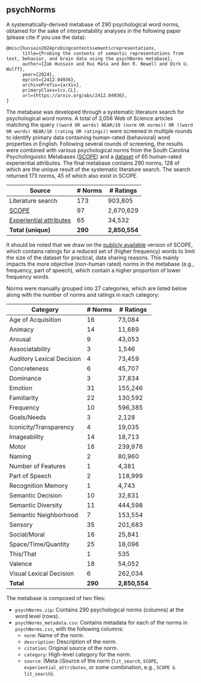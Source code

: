 ## psychNorms

A systematically-derived metabase of 290 psychological word norms, obtained for the sake of interpretability analyses in the following paper (please cite if you use the data):

```
@misc{hussain2024probingcontentssemanticrepresentations,
      title={Probing the contents of semantic representations from text, behavior, and brain data using the psychNorms metabase}, 
      author={Zak Hussain and Rui Mata and Ben R. Newell and Dirk U. Wulff},
      year={2024},
      eprint={2412.04936},
      archivePrefix={arXiv},
      primaryClass={cs.CL},
      url={https://arxiv.org/abs/2412.04936}, 
}
```

The metabase was developed through a systematic literature search for psychological word norms. 
A total of 3,056 Web of Science articles matching the query `((word OR words) NEAR/10 (norm OR norms)) OR ((word OR words) NEAR/10 (rating OR ratings))` were screened 
in multiple rounds to identify primary data containing human-rated (behavioral) word properties in English.
Following several rounds of screening, the results were combined with various psychological norms from the 
South Carolina Psycholinguistic Metabases ([SCOPE](https://www.sc.edu/study/colleges_schools/artsandsciences/psychology/research_clinical_facilities/scope/)) and 
a [dataset](https://doi.org/10.1080/02643294.2016.1147426) of 65 human-rated experiential attributes. The final metabase contains 290 norms, 128 of which 
are the unique result of the systematic literature search. The search returned 173 norms, 45 of which also exist in SCOPE.   

| Source                  | # Norms | # Ratings     |
|-------------------------|---------|---------------|
| Literature search       | 173     | 903,805       |
| [SCOPE](https://sc.edu/study/colleges_schools/artsandsciences/psychology/research_clinical_facilities/scope/)                   | 97      | 2,670,629     |
| [Experiential attributes](https://doi.org/10.1080/02643294.2016.1147426) | 65      | 34,532        |
| **Total (unique)**      | **290** | **2,850,554** |

It should be noted that we draw on the [publicly available](https://www.sc.edu/study/colleges_schools/artsandsciences/psychology/research_clinical_facilities/scope/search.php) version of SCOPE, 
which contains ratings for a reduced set of (higher frequency) words to limit the size of the dataset for practical, data sharing reasons. This mainly impacts
the more objective (non-human rated) norms in the metabase (e.g., frequency, part of speech), which contain a higher proportion of lower frequency words.

Norms were manually grouped into 27 categories, which are listed below along with the number of norms and ratings in each category:

| Category                  | # Norms | # Ratings     |
|---------------------------|---------|---------------|
| Age of Acquisition        | 16      | 73,084        |
| Animacy                   | 14      | 11,689        |
| Arousal                   | 9       | 43,053        |
| Associatability           | 3       | 1,546         |
| Auditory Lexical Decision | 4       | 73,459        |
| Concreteness              | 6       | 45,707        |
| Dominance                 | 3       | 37,834        |
| Emotion                   | 31      | 155,246       |
| Familiarity               | 22      | 130,592       |
| Frequency                 | 10      | 596,385       |
| Goals/Needs               | 3       | 2,128         |
| Iconicity/Transparency    | 4       | 19,035        |
| Imageability              | 14      | 18,713        |
| Motor                     | 16      | 239,976       |
| Naming                    | 2       | 80,960        |
| Number of Features        | 1       | 4,381         |
| Part of Speech            | 2       | 118,999       |
| Recognition Memory        | 1       | 4,743         |
| Semantic Decision         | 10      | 32,631        |
| Semantic Diversity        | 11      | 444,598       |
| Semantic Neighborhood     | 7       | 153,554       |
| Sensory                   | 35      | 201,683       |
| Social/Moral              | 16      | 25,841        |
| Space/Time/Quantity       | 25      | 18,096        |
| This/That                 | 1       | 535           |
| Valence                   | 18      | 54,052        |
| Visual Lexical Decision   | 6       | 262,034       |
| **Total**                 | **290** | **2,850,554** |


The metabase is composed of two files:
- `psychNorms.zip`: Contains 290 psychological norms (columns) at the word level (rows).
- `psychNorms_metadata.csv`: Contains metadata for each of the norms in `psychNorms.csv`, with the following columns:
  - `norm`: Name of the norm.
  - `description`: Description of the norm.
  - `citation`: Original source of the norm.
  - `category`: High-level category for the norm.
  - `source`: (Meta-)Source of the norm (`lit_search`, `SCOPE`, `experiential_attributes`, or some combination, e.g., `SCOPE & lit_search`).



